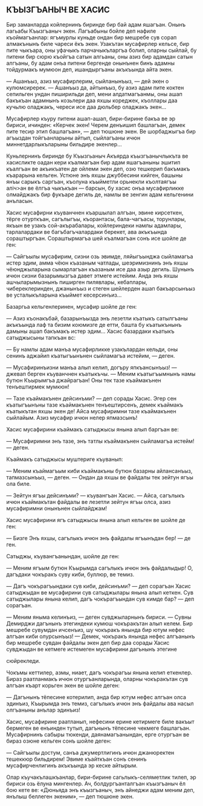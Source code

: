## КЪЫЗГЪАНЫЧ ВЕ ХАСИС

Бир заманларда койлернинъ биринде бир бай адам яшагъан.
Онынъ лагьабы Къызгъаныч экен.
Лагъабыны бойле деп нафиле къоймагъанлар: ягъмурлы куньде ондан бир мешребе сув сорап алмакънынъ биле чареси ёкъ экен.
Узакътан мусафирлер кельсе, бир пите чыкъара, оны уфачыкъ парчачыкъларгъа болип, оларны сыйлай, бу питени бир сюрю къойгъа сатын алгьаны, оны азиз бир адамдан сатын алгъаны, бу адам онъа питени бергенде онынънен бинъ адамны тойдурмакъ мумюон деп, ишандыргъаны акъкъында айта экен.

— Ашанъыз, азиз мусафирлерим, сыйланынъыз, — дей экен о кулюмсиререк. — Ашанъыз да, айтынъыз, бу азиз адам пите коктен сепильген ундан пиширильди деп, мени алдатмагъанмы, оны ашап бакъкъан адамнынъ козьлери даа яхшы кореджек, къоллары даа кучьлю оладжакъ, череси исе даа дюльбер оладжакъ экен...

Мусафирлер къуру питени ашап-ашап, бири-бирине бакъа ве эр бириси, ичинден: «Керчек экен!
Черем денъишип башлагъан, демек пите тесир этип башлагъан», — деп тюшюне экен.
Ве шорбаджыгъа бир агъыздан тойгъанларыны айтып, сыйлагъаны ичюн миннетдарлыкъларыны бильдире экенлер...

Куньлернинъ биринде бу Къызгьаныч Акъярда къызгъанычлыкъта ве хасисликте оадан кери къалмагъан бир адам яшагъаныны эшитип къалгъан ве акъикъатен де ойлеми экен деп, озю тешкерип бакъмакъ къарарына кельген.
Устюне энъ яхшы джуббесини кийген, башыны янъы сарыкъ саргъан, къолуна къыйметли орьнекли къолтаягъы аліч>ан ве ёлгъа чыкъкъан — барсын, бу хасис онъа мусафирликке олмайджакъ бир фукъаре дегиль де, намлы ве зенгин адам кельгенини анъласын.

Хасис мусафирни къуванчнен къаршылап алгъан, эвине кирсеткен, тёрге отурткъан, сагълыгъы, къорантасы, бала-чагъасы, торунлары, якъын ве узакъ сой-акърабалары, койлериндеки намлы адамлары, тарлалардаки ве багъбагъчалардаки берекет, ава акъкъында сораштыргъан.
Сораштырмагъа шей къалмагъан сонъ исе шойле де ген:

— Сайгъылы мусафирим, сизни озь эвимде, ляйыгъынджа сыйламагъа истер эдим, амма чёюн къазаным чатлады, шеэримизнинъ энъ яхшы чёюнджыларына сымарлагъан къазаным исе даа азыр дегиль.
Шунынъ ичюн сизни базарымызгъа давет этмеге истейим.
Анда энъ яхшы ашчыларымызнынъ пиширген пилявлары, кебаплары, чибереклеринден, джанынъыз и стеген шейлерден ашап бакъарсынъыз ве усталыкъларына къыймет кесерсинъиз...

Базаргьа кельгенлеринен, мусафир шойле де ген:

— Азиз къонакъбай, базарынъызда энъ лезетли къатыкъ сатылгъаны акъкъында лаф та бизим коюмизге де етти, башта бу къатыкънынъ дамыны ашап бакъмакъ истер эдим...
Хасис базардаки къатыкъ сатыджысыны тапкъан вс:

— Бу намлы адам манъа мусафирликке узакълардан кельди, оны сенинъ аджайип къатыгъынънен сыйламагъа истейим, — деген.

— Мусафиринъизни манъа алып келип, догъру япкъансынъыз! — джевап берген къуванчнен къатыкъчы. — Меним къатыгъымнынъ намы бутюн Къырымгъа джайрагъан!
Оны тек тазе къаймакънен тенъештирмек мумкюн!

— Тазе къаймакънен дейсинъми? — деп сорады Хасис.
Эгер сен къатыгъынъны тазе къаймакънен тенъештирсенъ, демек къаймакъ къатыкътан яхшы экен де!
Айса мусафиримни тазе къаймакънен сыйлайым.
Азиз мусафир ичюн нелер япмазсынъ!

Хасис мусафирини къаймакъ сатыджысы янына алып баргъан ве:

— Мусафиримни энъ тазе, энъ татлы къаймакънен сыйламагъа истейм! — деген.

Къаймакъ сатыджысы муштериге къуванып:

— Меним къаймагъым киби къаймакъны бутюн базарны айлансанъыз, тапмазсынъыз, — деген. — Ондан да яхшы ве файдалы тек зейтун ягъы ола биле.

— Зейтун ягъы дейсинъми? — къувангъан Хасис. — Айса, сагълыкъ ичюн къаймакътан файдалы ве лезетли зейтун ягъы олса, азиз мусафиримни онынънен сыйлайджам!

Хасис мусафирини ягъ сатыджысы янына алып кельген ве шойле де ген:

— Бизге Энъ яхшы, сагълыкъ ичюн энъ файдалы ягъынъдан бер! — де ген.

Сатыджы, къувангъанындан, шойле де ген:

— Меним ягъым бутюн Къырымда сагълыкъ ичюн энъ файдалыдыр!
О, дагъдаки чокъракъ суву киби, буллюр, ве темиз.

— Дагъ чокърагъындаки сув киби, дейсинъми? — деп сорагъан Хасис сатыджыдан ве мусафирини сув сатыджылары янына алып кеткен.
Сув сатыджылары янына келип, дагъ чокърагъындан сув кимде бар? — деп сорагъан.

— Меним яныма келинъиз, — деген сувджыларнынъ бириси. — Сувны Демирджи дагънынъ этегиндеки кумюш чокъракътан алып келем.
Бир мешребе сувумдан ичсенъиз, шу чокъракъ янында бир ютум нефес алгъан киби олурсынъыз! — Демек, чокъракъ янында нефес алгъанынъ бир мешребе сувдан файдалы экен деп бир даа сорады Хасис сувджыдан ве кетмеге истемеген мусафирини дагънынъ этегине

сюйрекледи.

Чокъмы кеттилер, азмы, ниает, дагъ чокърагъы янына келип еткенлер.
Бираз раатланмакъ ичюн отургъанларында, оларны чокъракътан сув алгъан къарт корьген экен ве шойле деген:

— Дагънынъ тёпесине котерилип, анда бир ютум нефес алгъан олса эдинъиз, Къырымда энъ темиз, сагълыкъ ичюн энъ файдалы ава насыл олгъаныны анълар эдинъиз!

Хасис, мусафирине раатланып, нефесини ерине кетирмеге биле вакъыт бермеген ве енъинден тутып, дагънынъ тёпесине чекмеге башлагъан.
Мусафирнинъ сабыры тюкенди, даянамагъанындан, ерге отургъан ве бираз озюне кельген сонъ шойле деген:

— Сайгъылы достум, санъа джумертлигинъ ичюн джанюректен тешеккюр бильдирем!
Эвиме къайткъан сонъ сенинъ мусафирченлигинъ акъкъында эр кеске айтырым.

Олар къучакълашкъанлар, бири-бирине сагьлыкъ-селяметлик тилеп, эр бириси озь ёлуна мингенлер.
Ач, болдургъанталгъан къызгъаныч ёл бою кете ве: «Дюньяда энъ къызгъаныч, энъ айнеджи адам меним деп, янълыш беллеген экеним», — деп тюшюне экен.

